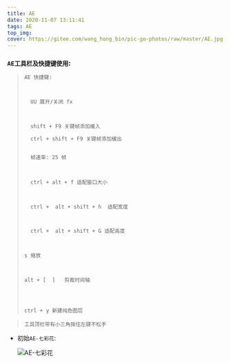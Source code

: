 ```yaml
---
title: AE
date: 2020-11-07 13:11:41
tags: AE
top_img: 
cover: https://gitee.com/wang_hong_bin/pic-go-photos/raw/master/AE.jpg
---
```


###  `AE工具栏及快捷键使用`:

> ```html
> AE 快捷键:
> 
> 
> 
> 	UU 展开/关闭 fx
> 
> 
> 
> 	shift + F9 关键帧添加缓入
> 
> 	ctrl + shift + F9 关键帧添加缓出
> 
> 
> 	帧速率: 25 帧
> 
> 	
> 
> 	ctrl + alt + f 适配窗口大小
> 
> 
> 
> 	ctrl +  alt + shift + h  适配宽度
> 
> 
> 
> 	ctrl +  alt + shift + G 适配高度
> 
> 
> 
> s 缩放
> 
> 
> 
> alt + [  ]   剪裁时间轴
> 
> 
> 
> 
> ctrl + y 新建纯色图层
> 
> 
> ```
>
> 

> `工具顶栏带有小三角按住左键不松手`

+ 初始`AE-七彩花`:

  ![AE-七彩花](https://img-blog.csdnimg.cn/20201107132349753.gif#pic_center)